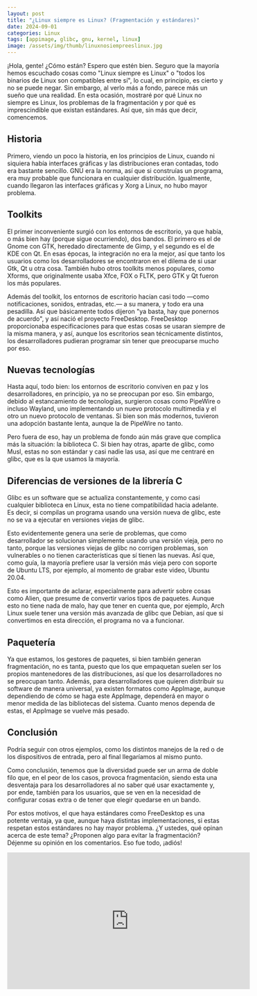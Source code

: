```yaml
---
layout: post
title: "¿Linux siempre es Linux? (Fragmentación y estándares)"
date: 2024-09-01
categories: Linux
tags: [appimage, glibc, gnu, kernel, linux]
image: /assets/img/thumb/linuxnosiempreeslinux.jpg
---
```


¡Hola, gente! ¿Cómo están? Espero que estén bien. Seguro que la mayoría hemos escuchado cosas como "Linux siempre es Linux" o "todos los binarios de Linux son compatibles entre sí", lo cual, en principio, es cierto y no se puede negar. Sin embargo, al verlo más a fondo, parece más un sueño que una realidad. En esta ocasión, mostraré por qué Linux no siempre es Linux, los problemas de la fragmentación y por qué es imprescindible que existan estándares. Así que, sin más que decir, comencemos.

## Historia

Primero, viendo un poco la historia, en los principios de Linux, cuando ni siquiera había interfaces gráficas y las distribuciones eran contadas, todo era bastante sencillo. GNU era la norma, así que si construías un programa, era muy probable que funcionara en cualquier distribución. Igualmente, cuando llegaron las interfaces gráficas y Xorg a Linux, no hubo mayor problema.

## Toolkits

El primer inconveniente surgió con los entornos de escritorio, ya que había, o más bien hay (porque sigue ocurriendo), dos bandos. El primero es el de Gnome con GTK, heredado directamente de Gimp, y el segundo es el de KDE con Qt. En esas épocas, la integración no era la mejor, así que tanto los usuarios como los desarrolladores se encontraron en el dilema de si usar Gtk, Qt u otra cosa. También hubo otros toolkits menos populares, como Xforms, que originalmente usaba Xfce, FOX o FLTK, pero GTK y Qt fueron los más populares.

Además del toolkit, los entornos de escritorio hacían casi todo —como notificaciones, sonidos, entradas, etc.— a su manera, y todo era una pesadilla. Así que básicamente todos dijeron "ya basta, hay que ponernos de acuerdo", y así nació el proyecto FreeDesktop. FreeDesktop proporcionaba especificaciones para que estas cosas se usaran siempre de la misma manera, y así, aunque los escritorios sean técnicamente distintos, los desarrolladores pudieran programar sin tener que preocuparse mucho por eso.

## Nuevas tecnologías

Hasta aquí, todo bien: los entornos de escritorio conviven en paz y los desarrolladores, en principio, ya no se preocupan por eso. Sin embargo, debido al estancamiento de tecnologías, surgieron cosas como PipeWire o incluso Wayland, uno implementando un nuevo protocolo multimedia y el otro un nuevo protocolo de ventanas. Si bien son más modernos, tuvieron una adopción bastante lenta, aunque la de PipeWire no tanto.

Pero fuera de eso, hay un problema de fondo aún más grave que complica más la situación: la biblioteca C. Si bien hay otras, aparte de glibc, como Musl, estas no son estándar y casi nadie las usa, así que me centraré en glibc, que es la que usamos la mayoría.

## Diferencias de versiones de la librería C

Glibc es un software que se actualiza constantemente, y como casi cualquier biblioteca en Linux, esta no tiene compatibilidad hacia adelante. Es decir, si compilas un programa usando una versión nueva de glibc, este no se va a ejecutar en versiones viejas de glibc.

Esto evidentemente genera una serie de problemas, que como desarrollador se solucionan simplemente usando una versión vieja, pero no tanto, porque las versiones viejas de glibc no corrigen problemas, son vulnerables o no tienen características que sí tienen las nuevas. Así que, como guía, la mayoría prefiere usar la versión más vieja pero con soporte de Ubuntu LTS, por ejemplo, al momento de grabar este video, Ubuntu 20.04.

Esto es importante de aclarar, especialmente para advertir sobre cosas como Alien, que presume de convertir varios tipos de paquetes. Aunque esto no tiene nada de malo, hay que tener en cuenta que, por ejemplo, Arch Linux suele tener una versión más avanzada de glibc que Debian, así que si convertimos en esta dirección, el programa no va a funcionar.

## Paquetería

Ya que estamos, los gestores de paquetes, si bien también generan fragmentación, no es tanta, puesto que los que empaquetan suelen ser los propios mantenedores de las distribuciones, así que los desarrolladores no se preocupan tanto. Además, para desarrolladores que quieren distribuir su software de manera universal, ya existen formatos como AppImage, aunque dependiendo de cómo se haga este AppImage, dependerá en mayor o menor medida de las bibliotecas del sistema. Cuanto menos dependa de estas, el AppImage se vuelve más pesado.

## Conclusión

Podría seguir con otros ejemplos, como los distintos manejos de la red o de los dispositivos de entrada, pero al final llegaríamos al mismo punto.

Como conclusión, tenemos que la diversidad puede ser un arma de doble filo que, en el peor de los casos, provoca fragmentación, siendo esta una desventaja para los desarrolladores al no saber qué usar exactamente y, por ende, también para los usuarios, que se ven en la necesidad de configurar cosas extra o de tener que elegir quedarse en un bando.

Por estos motivos, el que haya estándares como FreeDesktop es una potente ventaja, ya que, aunque haya distintas implementaciones, si estas respetan estos estándares no hay mayor problema. ¿Y ustedes, qué opinan acerca de este tema? ¿Proponen algo para evitar la fragmentación? Déjenme su opinión en los comentarios. Eso fue todo, ¡adiós!

<iframe width="560" height="315" class="ytvideo" src="https://www.youtube-nocookie.com/embed/0hDXDP86vB4?si=s6KBDVWeLFTrfTvW" title="YouTube video player" frameborder="0" allow="accelerometer; autoplay; clipboard-write; encrypted-media; gyroscope; picture-in-picture; web-share" referrerpolicy="strict-origin-when-cross-origin" allowfullscreen></iframe>